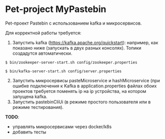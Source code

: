 # Pet-project MyPastebin
Pet-проект Pastebin с использованием kafka и микросервисов.

Для корректной работы требуется:
1) Запустить kafka (https://kafka.apache.org/quickstart): например, как показано ниже (запускать в двух разных консолях). Топики создадутся автоматически.
```
$ bin/zookeeper-server-start.sh config/zookeeper.properties
```
```
$ bin/kafka-server-start.sh config/server.properties
```
2) Запустить микросервисы pasteMicroservice и hashMicroservice (при ошибке подключения к Kafka в application.properties файлах обоих проектов требуется поменять ip на ip устройства, на котором запущена kafka.
3) Запустить pastebinCliUi (в режиме простого пользователя или в режиме тестирования).

**TODO**: 
- управлять микросервисами через docker/k8s
- добавить тесты